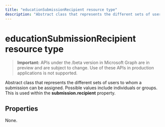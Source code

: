 ```yaml
---
title: "educationSubmissionRecipient resource type"
description: "Abstract class that represents the different sets of users to whom a submission can be assigned. Possible values include individuals or groups. This is used within the **submission.recipient** property."
---
```


# educationSubmissionRecipient resource type

> **Important:** APIs under the /beta version in Microsoft Graph are in preview and are subject to change. Use of these APIs in production applications is not supported.

Abstract class that represents the different sets of users to whom a submission can be assigned. Possible values include individuals or groups. This is used within the **submission.recipient** property.


## Properties
None.

<!-- uuid: 8fcb5dbc-d5aa-4681-8e31-b001d5168d79
2015-10-25 14:57:30 UTC -->
<!-- {
  "type": "#page.annotation",
  "description": "educationSubmissionRecipient resource",
  "keywords": "",
  "section": "documentation",
  "tocPath": ""
}-->